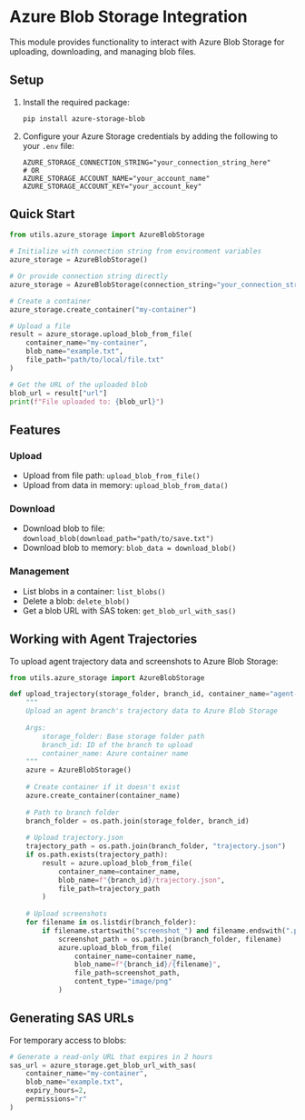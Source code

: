 # Azure Blob Storage Integration

This module provides functionality to interact with Azure Blob Storage for uploading, downloading, and managing blob files.

## Setup

1. Install the required package:
   ```bash
   pip install azure-storage-blob
   ```

2. Configure your Azure Storage credentials by adding the following to your `.env` file:
   ```
   AZURE_STORAGE_CONNECTION_STRING="your_connection_string_here"
   # OR
   AZURE_STORAGE_ACCOUNT_NAME="your_account_name"
   AZURE_STORAGE_ACCOUNT_KEY="your_account_key"
   ```

## Quick Start

```python
from utils.azure_storage import AzureBlobStorage

# Initialize with connection string from environment variables
azure_storage = AzureBlobStorage()

# Or provide connection string directly
azure_storage = AzureBlobStorage(connection_string="your_connection_string")

# Create a container
azure_storage.create_container("my-container")

# Upload a file
result = azure_storage.upload_blob_from_file(
    container_name="my-container",
    blob_name="example.txt",
    file_path="path/to/local/file.txt"
)

# Get the URL of the uploaded blob
blob_url = result["url"]
print(f"File uploaded to: {blob_url}")
```

## Features

### Upload

- Upload from file path: `upload_blob_from_file()`
- Upload from data in memory: `upload_blob_from_data()`

### Download

- Download blob to file: `download_blob(download_path="path/to/save.txt")`
- Download blob to memory: `blob_data = download_blob()`

### Management

- List blobs in a container: `list_blobs()`
- Delete a blob: `delete_blob()`
- Get a blob URL with SAS token: `get_blob_url_with_sas()`

## Working with Agent Trajectories

To upload agent trajectory data and screenshots to Azure Blob Storage:

```python
from utils.azure_storage import AzureBlobStorage

def upload_trajectory(storage_folder, branch_id, container_name="agent-trajectories"):
    """
    Upload an agent branch's trajectory data to Azure Blob Storage
    
    Args:
        storage_folder: Base storage folder path
        branch_id: ID of the branch to upload
        container_name: Azure container name
    """
    azure = AzureBlobStorage()
    
    # Create container if it doesn't exist
    azure.create_container(container_name)
    
    # Path to branch folder
    branch_folder = os.path.join(storage_folder, branch_id)
    
    # Upload trajectory.json
    trajectory_path = os.path.join(branch_folder, "trajectory.json")
    if os.path.exists(trajectory_path):
        result = azure.upload_blob_from_file(
            container_name=container_name,
            blob_name=f"{branch_id}/trajectory.json",
            file_path=trajectory_path
        )
    
    # Upload screenshots
    for filename in os.listdir(branch_folder):
        if filename.startswith("screenshot_") and filename.endswith(".png"):
            screenshot_path = os.path.join(branch_folder, filename)
            azure.upload_blob_from_file(
                container_name=container_name,
                blob_name=f"{branch_id}/{filename}",
                file_path=screenshot_path,
                content_type="image/png"
            )
```

## Generating SAS URLs

For temporary access to blobs:

```python
# Generate a read-only URL that expires in 2 hours
sas_url = azure_storage.get_blob_url_with_sas(
    container_name="my-container",
    blob_name="example.txt",
    expiry_hours=2,
    permissions="r"
)
```
